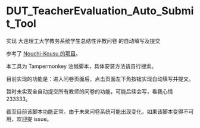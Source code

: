 # DUT_TeacherEvaluation_Auto_Submit_Tool
实现 大连理工大学教务系统学生总结性评教问卷 的自动填写及提交

参考了 [Nouchi-Kousu 的项目](https://github.com/Nouchi-Kousu/Dlut_auto-StudentSummativeEvaluation)。

本工具为 Tampermonkey 油猴脚本，具体安装方法请自行搜索。

目前实现的功能是：进入问卷页面后，点击页面左下角按钮实现自动填写并提交。

暂时未实现全自动提交所有教师的问卷的功能，可能后续会写，看我心情233333。

截至目前该脚本功能正常。由于未来问卷系统可能出现变化，如果该脚本变得不可用，欢迎提 issue。
